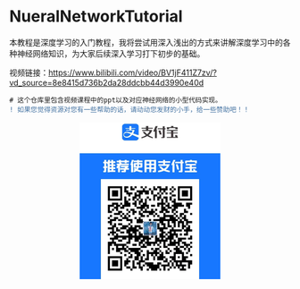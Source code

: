 # NueralNetworkTutorial
本教程是深度学习的入门教程，我将尝试用深入浅出的方式来讲解深度学习中的各种神经网络知识，为大家后续深入学习打下初步的基础。

视频链接：https://www.bilibili.com/video/BV1jF411Z7zv/?vd_source=8e8415d736b2da28ddcbb44d3990e40d

```diff
# 这个仓库里包含视频课程中的ppt以及对应神经网络的小型代码实现。
! 如果您觉得资源对您有一些帮助的话，请动动您发财的小手，给一些赞助吧！！
```

<div align=center>
<img src=.//zhifubao.jpg width=50% />
</div>


